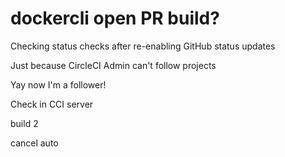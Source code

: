 # dockercli open PR build?

Checking status checks after re-enabling GitHub status updates

Just because CircleCI Admin can't follow projects

Yay now I'm a follower!

Check in CCI server

build 2

cancel auto
